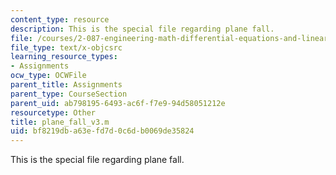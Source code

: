 ```yaml
---
content_type: resource
description: This is the special file regarding plane fall.
file: /courses/2-087-engineering-math-differential-equations-and-linear-algebra-fall-2014/bf8219dba63efd7d0c6db0069de35824_plane_fall_v3.m
file_type: text/x-objcsrc
learning_resource_types:
- Assignments
ocw_type: OCWFile
parent_title: Assignments
parent_type: CourseSection
parent_uid: ab798195-6493-ac6f-f7e9-94d58051212e
resourcetype: Other
title: plane_fall_v3.m
uid: bf8219db-a63e-fd7d-0c6d-b0069de35824
---
```

This is the special file regarding plane fall.

